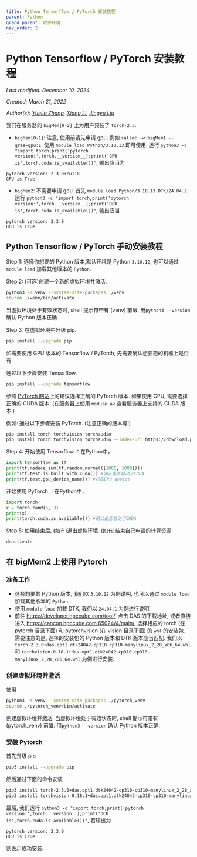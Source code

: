 ```yaml
---
title: Python Tensorflow / PyTorch 安装教程
parent: Python
grand_parent: 软件环境
nav_order: 2
---
```


# Python Tensorflow / PyTorch 安装教程
*Last modified: December 10, 2024*


*Created: March 21, 2022*

*Author(s): [Yuejia Zhang](mailto:yuejiazhang21@m.fudan.edu.cn), [Xiang Li](mailto:646873166@qq.com), [Jingyu Liu](mailto:jyliu22@m.fudan.edu.cn)*

我们在服务器的 `bigMem[0-2]` 上为用户预装了 `torch-2.3`.

- `bigMem[0-1]`: 注意, 使用前请先申请 gpu, 例如 `salloc -w bigMem1 --gres=gpu:1`. 使用 `module load Python/3.10.13` 即可使用. 运行 `python3 -c "import torch;print('pytorch version:',torch.__version__);print('GPU is',torch.cuda.is_available())"`, 输出应当为

``` text
pytorch version: 2.3.0+cu118
GPU is True
```

- `bigMem2`: 不需要申请 gpu. 首先 `module load Python/3.10.13 DTK/24.04.2`. 运行 `python3 -c "import torch;print('pytorch version:',torch.__version__);print('DCU is',torch.cuda.is_available())"`, 输出应当

``` text
pytorch version: 2.3.0
DCU is True
```

## Python Tensorflow / PyTorch 手动安装教程

Step 1: 选择你想要的 Python 版本,默认环境是 Python `3.10.12`, 也可以通过 `module load` 加载其他版本的 `Python`.

Step 2: (可选)创建一个新的虚拟环境并激活.

``` bash
python3 -m venv --system-site-packages ./venv
source ./venv/bin/activate
```

当虚拟环境处于有效状态时, shell 提示符带有 (venv) 前缀. 用`python3 --version` 确认 Python 版本正确.

Step 3: 在虚拟环境中升级 pip.

``` bash
pip install --upgrade pip
```

如需要使用 GPU 版本的 Tensorflow / PyTorch, 先需要确认想要跑的机器上是否有

通过以下步骤安装 Tensorflow.

``` bash
pip install --upgrade tensorflow
```

参照 [PyTorch 网站](https://pytorch.org/get-started/locally/)上的建议选择正确的 PyTorch 版本. 如果使用 GPU, 需要选择正确的 CUDA 版本. (在服务器上使用 `module av` 查看服务器上支持的 CUDA 版本.)

例如: 通过以下步骤安装 PyTorch. (注意正确的版本号!)

``` bash
pip install torch torchvision torchaudio
pip install torch torchvision torchaudio --index-url https://download.pytorch.org/whl/cu118
```

Step 4: 开始使用 Tensorflow ：在Python中，

``` python
import tensorflow as tf
print(tf.reduce_sum(tf.random.normal([1000, 1000])))
print(tf.test.is_built_with_cuda()) #确认是否启动了CUDA
print(tf.test.gpu_device_name()) #打印GPU device
```

开始使用 PyTorch ：在Python中，

``` python
import torch
x = torch.rand(5, 3)
print(x)
print(torch.cuda.is_available()) #确认是否启动了CUDA
```

Step 5: 使用结束后, (如有)退出虚拟环境. (如有)结束自己申请的计算资源.

``` bash
deactivate
```

## 在 bigMem2 上使用 Pytorch

### 准备工作

- 选择想要的 Python 版本, 我们以 `3.10.12` 为例说明, 也可以通过 `module load` 加载其他版本的 `Python`.
- 使用 `module load` 加载 DTK, 我们以 `24.04.1` 为例进行说明
- 前往 <https://developer.hpccube.com/tool/>, 点击 DAS 的下载地址, 或者直接进入 <https://cancon.hpccube.com:65024/4/main/>, 选择相应的 torch (在 pytorch 目录下面) 和 pytorchvision (在 vision 目录下面) 的 `whl` 的安装包. 需要注意的是, 选择的安装包的 Python 版本和 DTK 版本应当匹配. 我们以 `torch-2.3.0+das.opt1.dtk24042-cp310-cp310-manylinux_2_28_x86_64.whl` 和 `torchvision-0.18.1+das.opt1.dtk24042-cp310-cp310-manylinux_2_28_x86_64.whl` 为例进行安装.

### 创建虚拟环境并激活

使用

``` bash
python3 -m venv --system-site-packages ./pytorch_venv
source ./pytorch_venv/bin/activate
```

创建虚拟环境并激活, 当虚拟环境处于有效状态时, shell 提示符带有 (pytorch_venv) 前缀. 用`python3 --version` 确认 Python 版本正确.

### 安装 Pytorch

首先升级 pip

``` bash
pip3 install --upgrade pip
```

然后通过下面的命令安装

``` bash
pip3 install torch-2.3.0+das.opt1.dtk24042-cp310-cp310-manylinux_2_28_x86_64.whl
pip3 install torchvision-0.18.1+das.opt1.dtk24042-cp310-cp310-manylinux_2_28_x86_64.whl
```

最后, 我们运行 `python3 -c "import torch;print('pytorch version:',torch.__version__);print('DCU is',torch.cuda.is_available())"`, 若输出为

``` text
pytorch version: 2.3.0
DCU is True
```

则表示成功安装.
